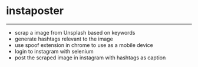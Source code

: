 # instaposter
------

- scrap a image from Unsplash based on keywords
- generate hashtags relevant to the image
- use spoof extension in chrome to use as a mobile device
- login to instagram with selenium
- post the scraped image in instagram with hashtags as caption 
